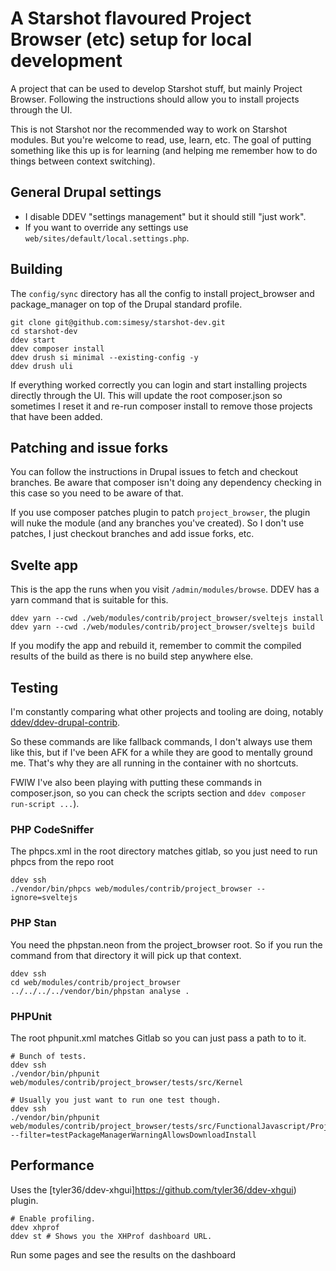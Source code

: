 # A Starshot flavoured Project Browser (etc) setup for local development

A project that can be used to develop Starshot stuff, but mainly
Project Browser. Following the instructions should allow you to install
projects through the UI.

This is not Starshot nor the recommended way to work on Starshot modules.
But you're welcome to read, use, learn, etc. The goal of putting
something like this up is for learning (and helping me remember how to 
do things between context switching).

## General Drupal settings

* I disable DDEV "settings management" but it should still "just work".
* If you want to override any settings use `web/sites/default/local.settings.php`.

## Building

The `config/sync` directory has all the config to install project_browser
and package_manager on top of the Drupal standard profile.

```
git clone git@github.com:simesy/starshot-dev.git 
cd starshot-dev
ddev start
ddev composer install
ddev drush si minimal --existing-config -y
ddev drush uli
```

If everything worked correctly you can login and start installing projects
directly through the UI. This will update the root composer.json
so sometimes I reset it and re-run composer install to remove those projects
that have been added.

## Patching and issue forks

You can follow the instructions in Drupal issues to fetch and checkout branches.
Be aware that composer isn't doing any dependency checking in this case so you
need to be aware of that.

If you use composer patches plugin to patch `project_browser`, the plugin will
nuke the module (and any branches you've created). So I don't use patches, I
just checkout branches and add issue forks, etc.

## Svelte app

This is the app the runs when you visit `/admin/modules/browse`. DDEV has
a yarn command that is suitable for this.

```
ddev yarn --cwd ./web/modules/contrib/project_browser/sveltejs install
ddev yarn --cwd ./web/modules/contrib/project_browser/sveltejs build
```

If you modify the app and rebuild it, remember to commit the compiled
results of the build as there is no build step anywhere else.

## Testing

I'm constantly comparing what other projects and tooling are doing, notably 
[ddev/ddev-drupal-contrib](https://github.com/ddev/ddev-drupal-contrib).

So these commands are like fallback commands, I don't always use them like
this, but if I've been AFK for a while they are good to mentally ground me.
That's why they are all running in the container with no shortcuts.

FWIW I've also been playing with putting these commands in composer.json, so
you can check the scripts section and `ddev composer run-script ...`). 

### PHP CodeSniffer

The phpcs.xml in the root directory matches gitlab, so you just need to run phpcs
from the repo root

```
ddev ssh
./vendor/bin/phpcs web/modules/contrib/project_browser --ignore=sveltejs
```

### PHP Stan

You need the phpstan.neon from the project_browser root. So if you run
the command from that directory it will pick up that context.

```
ddev ssh
cd web/modules/contrib/project_browser
../../../../vendor/bin/phpstan analyse .
```

### PHPUnit

The root phpunit.xml matches Gitlab so you can just pass a path to to it.

```
# Bunch of tests.
ddev ssh
./vendor/bin/phpunit web/modules/contrib/project_browser/tests/src/Kernel
```

```
# Usually you just want to run one test though.
ddev ssh
./vendor/bin/phpunit web/modules/contrib/project_browser/tests/src/FunctionalJavascript/ProjectBrowserInstallerUiTest.php --filter=testPackageManagerWarningAllowsDownloadInstall
```

## Performance

Uses the [tyler36/ddev-xhgui]https://github.com/tyler36/ddev-xhgui) plugin.

```
# Enable profiling.
ddev xhprof
ddev st # Shows you the XHProf dashboard URL.
```

Run some pages and see the results on the dashboard 
